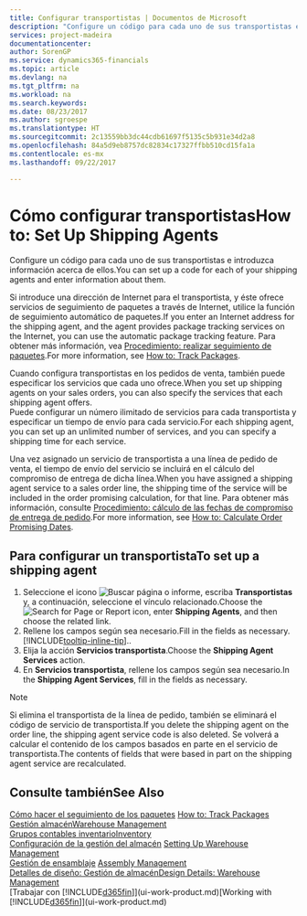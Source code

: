 ```yaml
---
title: Configurar transportistas | Documentos de Microsoft
description: "Configure un código para cada uno de sus transportistas e introduzca información acerca de ellos."
services: project-madeira
documentationcenter: 
author: SorenGP
ms.service: dynamics365-financials
ms.topic: article
ms.devlang: na
ms.tgt_pltfrm: na
ms.workload: na
ms.search.keywords: 
ms.date: 08/23/2017
ms.author: sgroespe
ms.translationtype: HT
ms.sourcegitcommit: 2c13559bb3dc44cdb61697f5135c5b931e34d2a8
ms.openlocfilehash: 84a5d9eb8757dc82834c17327ffbb510cd15fa1a
ms.contentlocale: es-mx
ms.lasthandoff: 09/22/2017

---
```

# <a name="how-to-set-up-shipping-agents"></a><span data-ttu-id="a9884-103">Cómo configurar transportistas</span><span class="sxs-lookup"><span data-stu-id="a9884-103">How to: Set Up Shipping Agents</span></span>
<span data-ttu-id="a9884-104">Configure un código para cada uno de sus transportistas e introduzca información acerca de ellos.</span><span class="sxs-lookup"><span data-stu-id="a9884-104">You can set up a code for each of your shipping agents and enter information about them.</span></span>  

<span data-ttu-id="a9884-105">Si introduce una dirección de Internet para el transportista, y éste ofrece servicios de seguimiento de paquetes a través de Internet, utilice la función de seguimiento automático de paquetes.</span><span class="sxs-lookup"><span data-stu-id="a9884-105">If you enter an Internet address for the shipping agent, and the agent provides package tracking services on the Internet, you can use the automatic package tracking feature.</span></span> <span data-ttu-id="a9884-106">Para obtener más información, vea [Procedimiento: realizar seguimiento de paquetes](sales-how-track-packages.md).</span><span class="sxs-lookup"><span data-stu-id="a9884-106">For more information, see [How to: Track Packages](sales-how-track-packages.md).</span></span>

<span data-ttu-id="a9884-107">Cuando configura transportistas en los pedidos de venta, también puede especificar los servicios que cada uno ofrece.</span><span class="sxs-lookup"><span data-stu-id="a9884-107">When you set up shipping agents on your sales orders, you can also specify the services that each shipping agent offers.</span></span>  
<span data-ttu-id="a9884-108">Puede configurar un número ilimitado de servicios para cada transportista y especificar un tiempo de envío para cada servicio.</span><span class="sxs-lookup"><span data-stu-id="a9884-108">For each shipping agent, you can set up an unlimited number of services, and you can specify a shipping time for each service.</span></span>  

<span data-ttu-id="a9884-109">Una vez asignado un servicio de transportista a una línea de pedido de venta, el tiempo de envío del servicio se incluirá en el cálculo del compromiso de entrega de dicha línea.</span><span class="sxs-lookup"><span data-stu-id="a9884-109">When you have assigned a shipping agent service to a sales order line, the shipping time of the service will be included in the order promising calculation, for that line.</span></span> <span data-ttu-id="a9884-110">Para obtener más información, consulte [Procedimiento: cálculo de las fechas de compromiso de entrega de pedido](sales-how-to-calculate-order-promising-dates.md).</span><span class="sxs-lookup"><span data-stu-id="a9884-110">For more information, see [How to: Calculate Order Promising Dates](sales-how-to-calculate-order-promising-dates.md).</span></span>

## <a name="to-set-up-a-shipping-agent"></a><span data-ttu-id="a9884-111">Para configurar un transportista</span><span class="sxs-lookup"><span data-stu-id="a9884-111">To set up a shipping agent</span></span>  
1.  <span data-ttu-id="a9884-112">Seleccione el icono ![Buscar página o informe](media/ui-search/search_small.png "icono Buscar página o informe"), escriba **Transportistas** y, a continuación, seleccione el vínculo relacionado.</span><span class="sxs-lookup"><span data-stu-id="a9884-112">Choose the ![Search for Page or Report](media/ui-search/search_small.png "Search for Page or Report icon") icon, enter **Shipping Agents**, and then choose the related link.</span></span>  
2.  <span data-ttu-id="a9884-113">Rellene los campos según sea necesario.</span><span class="sxs-lookup"><span data-stu-id="a9884-113">Fill in the fields as necessary.</span></span> [!INCLUDE[tooltip-inline-tip](includes/tooltip-inline-tip_md.md)]<span data-ttu-id="a9884-114">.</span><span class="sxs-lookup"><span data-stu-id="a9884-114">.</span></span>  
3.  <span data-ttu-id="a9884-115">Elija la acción **Servicios transportista**.</span><span class="sxs-lookup"><span data-stu-id="a9884-115">Choose the **Shipping Agent Services** action.</span></span>
4. <span data-ttu-id="a9884-116">En **Servicios transportista**, rellene los campos según sea necesario.</span><span class="sxs-lookup"><span data-stu-id="a9884-116">In the **Shipping Agent Services**, fill in the fields as necessary.</span></span>

> [!NOTE]  
>  <span data-ttu-id="a9884-117">Si elimina el transportista de la línea de pedido, también se eliminará el código de servicio de transportista.</span><span class="sxs-lookup"><span data-stu-id="a9884-117">If you delete the shipping agent on the order line, the shipping agent service code is also deleted.</span></span> <span data-ttu-id="a9884-118">Se volverá a calcular el contenido de los campos basados en parte en el servicio de transportista.</span><span class="sxs-lookup"><span data-stu-id="a9884-118">The contents of fields that were based in part on the shipping agent service are recalculated.</span></span>  

## <a name="see-also"></a><span data-ttu-id="a9884-119">Consulte también</span><span class="sxs-lookup"><span data-stu-id="a9884-119">See Also</span></span>
<span data-ttu-id="a9884-120">[Cómo hacer el seguimiento de los paquetes](sales-how-track-packages.md)  </span><span class="sxs-lookup"><span data-stu-id="a9884-120">[How to: Track Packages](sales-how-track-packages.md)  </span></span>  
[<span data-ttu-id="a9884-121">Gestión almacén</span><span class="sxs-lookup"><span data-stu-id="a9884-121">Warehouse Management</span></span>](warehouse-manage-warehouse.md)  
[<span data-ttu-id="a9884-122">Grupos contables inventario</span><span class="sxs-lookup"><span data-stu-id="a9884-122">Inventory</span></span>](inventory-manage-inventory.md)  
<span data-ttu-id="a9884-123">[Configuración de la gestión del almacén](warehouse-setup-warehouse.md)   </span><span class="sxs-lookup"><span data-stu-id="a9884-123">[Setting Up Warehouse Management](warehouse-setup-warehouse.md)   </span></span>  
<span data-ttu-id="a9884-124">[Gestión de ensamblaje](assembly-assemble-items.md)  </span><span class="sxs-lookup"><span data-stu-id="a9884-124">[Assembly Management](assembly-assemble-items.md)  </span></span>  
[<span data-ttu-id="a9884-125">Detalles de diseño: Gestión de almacén</span><span class="sxs-lookup"><span data-stu-id="a9884-125">Design Details: Warehouse Management</span></span>](design-details-warehouse-management.md)  
<span data-ttu-id="a9884-126">[Trabajar con [!INCLUDE[d365fin](includes/d365fin_md.md)]](ui-work-product.md)</span><span class="sxs-lookup"><span data-stu-id="a9884-126">[Working with [!INCLUDE[d365fin](includes/d365fin_md.md)]](ui-work-product.md)</span></span>  

